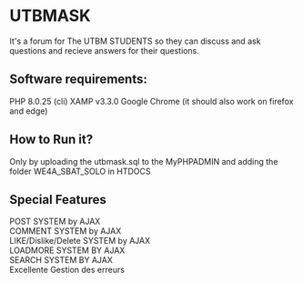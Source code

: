 
# UTBMASK
It's a forum for The UTBM STUDENTS so they can discuss and ask questions and recieve answers for their questions.

## Software requirements:
PHP 8.0.25 (cli)
XAMP v3.3.0
Google Chrome (it should also work on firefox and edge)

## How to Run it?
Only by uploading the utbmask.sql to the MyPHPADMIN 
and adding the folder WE4A_SBAT_SOLO in HTDOCS
## Special Features
POST SYSTEM by AJAX\
COMMENT SYSTEM by AJAX  \
LIKE/Dislike/Delete SYSTEM by AJAX\
LOADMORE SYSTEM BY AJAX \
SEARCH SYSTEM BY AJAX \
Excellente Gestion des erreurs






